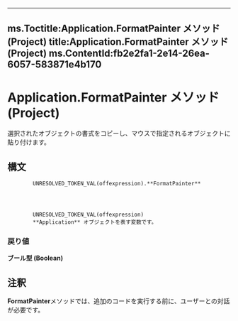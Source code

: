 

---
ms.Toctitle:Application.FormatPainter メソッド (Project)
title:Application.FormatPainter メソッド (Project)
ms.ContentId:fb2e2fa1-2e14-26ea-6057-583871e4b170
---
# Application.FormatPainter メソッド (Project)




選択されたオブジェクトの書式をコピーし、マウスで指定されるオブジェクトに貼り付けます。

## 構文

            UNRESOLVED_TOKEN_VAL(offexpression).**FormatPainter**




            UNRESOLVED_TOKEN_VAL(offexpression)
            **Application** オブジェクトを表す変数です。

### 戻り値
**ブール型 (Boolean)**





## 注釈
**FormatPainter**メソッドでは、追加のコードを実行する前に、ユーザーとの対話が必要です。




